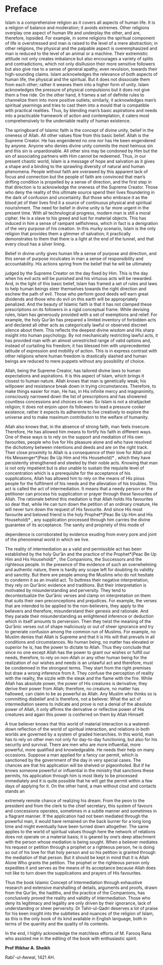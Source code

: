 Preface
=======

Islam is a comprehensive religion as it covers all aspects of human
life. It is a religion of balance and moderation; it avoids extremes.
Other religions overplay one aspect of human life and underplay the
other, and are, therefore, lopsided. For example, in some religions the
spiritual component of life is overstressed and man is raised to the
level of a mere abstraction; in other religions, the physical and the
palpable aspect is overemphasized and man is reduced to the level of an
animal or a machine. Their extremistic attitude not only creates
imbalance but also encourages a variety of splits and contradictions,
which not only disillusion their more sensitive followers but also give
rise to a sense of general apathy, even revulsion, towards their
high-sounding claims. Islam acknowledges the relevance of both aspects
of human life, the physical and the spiritual. But it does not
dissociate them from each other; rather it weaves them into a higher
form of unity. Islam acknowledges the pressure of physical compulsions
but it does not give them a free ride. On the other hand, it frames a
set of definite rules to channelize them into more positive outlets;
similarly, it acknowledges man’s spiritual yearnings and tries to cast
them into a mould that is compatible with practical realities. Thus, by
blending man’s basic aspirations and needs into a practicable framework
of action and contemplation, it caters most comprehensively to the
undeniable reality of human existence.

The springboard of Islamic faith is the concept of divine unity, belief
in the oneness of Allah. All other values flow from this basic belief.
Allah is the Supreme Creator. He has engendered no one nor has He been
engendered by anyone. Anyone who denies divine unity commits the most
heinous sin and this sin is unpardonable. All other sins may be condoned
by Him but the sin of associating partners with Him cannot be redeemed.
Thus, in our present chaotic world, Islam is a message of hope and
salvation as it gives a shape and a binding to the sprawling diversity
of natural and human phenomena. People without faith are overawed by
this apparent lack of focus and connection but the people of faith are
convinced that man’s drifting condition is propelled by a sense of
direction, and the first step in that direction is to acknowledge the
oneness of the Supreme Creator. Those who deny the reality of this
ultimate source spend their lives floundering in the dark of confusion
and uncertainty. But those who embrace it as the blood jet of their
lives find it a source of continuous physical and spiritual nourishment.
The need for belief in divine unity is far more urgent in the present
time. With all technological progress, modern man is still a moral
cipher. He is a slave to his greed and lust for material objects. This
has induced in him a sense of rampant selfishness, which in fact is a
denigration of the very purpose of his creation. In this murky scenario,
Islam is the only religion that provides them a glimmer of salvation; it
practically demonstrates to them that there is a light at the end of the
tunnel, and that every cloud has a silver lining.

Belief in divine unity gives human life a sense of purpose and
direction, and this sense of purpose inculcates in man a sense of
responsibility and accountability. His actions spring from the belief
that he will be ultimately

judged by the Supreme Creator on the day fixed by Him. This is the day
when his evil acts will be punished and his virtuous acts will be
rewarded. And, in the light of this basic belief, Islam has framed a set
of rules and laws to help human beings steer themselves towards the
right direction and eschew the path of evil. Those who perform good
deeds will earn great dividends and those who do evil on this earth will
be appropriately penalized. And the beauty of Islamic faith is that it
has not clamped these prescriptions on its followers in a rigid
conceptual frame. While devising rules, Islam has generously provided
with a set of exemptions and relief. For example, the holy Qur’ān has
prepared a limited inventory of forbidden acts and declared all other
acts as categorically lawful or observed discreet silence about them.
This reflects the deepest divine wisdom and His sharp insight into human
psychology. By not mechanically restricting lawful acts, it has provided
man with an almost unrestricted range of valid options and, instead of
curtailing his freedom; it has blessed him with unprecedented latitude
of expression and mobility of action. This is in express contrast with
other religions where human freedom is drastically slashed and human
beings are reduced to mere puppets without any possibility of choice.

Allah, being the Supreme Creator, has tailored divine laws to human
expectations and aspirations. It is this aspect of Islam, which brings
it closest to human nature. Allah knows that man is genetically weak;
his willpower and resistance break down in trying circumstances.
Therefore, to make things easier for man, He has, in His infinite mercy
and magnanimity, consciously narrowed down the list of prescriptions and
has showered countless concessions and choices on man. So Islam is not a
straitjacket religion; it does not enjoin upon its followers to lead a
pressure cooker existence; rather it expects its adherents to live
creatively to explore the universe and to make maximum contribution to
the welfare of humanity.

Allah also knows that, in the absence of strong faith, man feels
insecure. Therefore, He has allowed him means to fortify his faith in
different ways. One of these ways is to rely on the support and
mediation of His own favourites, people who live for His pleasure alone
and who have resolved the dichotomy between intentions and deeds and are
on the right track. Their close proximity to Allah is a consequence of
their love for Allah and His Messenger*(Peac Be Up Him and His
Household)* , which they have persistently strengthened and steeled by
their noble acts. Knowing that man is not only impatient but is also
unable to sustain the requisite level of concentration which is a
prerequisite for the acceptance of his supplications, Allah has allowed
him to rely on the means of His pious people for the fulfilment of his
needs and the alleviation of his troubles. This act is called the act of
intermediation. It means that a needy person or the petitioner can
process his supplication or prayer through these favourites of Allah.
The rationale behind this mediation is that Allah holds His favourites
so dear that, while He can turn down the petition of an ordinary
creature, He will never turn down the request of His favourite. And
since His most favourite and beloved friend is the holy Prophet*(Peac Be
Up Him and His Household)* , any supplication processed through him
carries the divine guarantee of its acceptance. The sanity and propriety
of this mode of

dependence is corroborated by evidence exuding from every pore and joint
of the phenomenal world in which we live.

The reality of intermediation as a valid and permissible act has been
established by the holy Qur’ān and the practice of the Prophet*(Peac Be
Up Him and His Household)* , the Companions, the Successors and the
righteous people. In the presence of the evidence of such an
overwhelming and authentic nature, there is hardly any scope left for
doubting its validity and sanctity. But there are people among the
Muslims who do not hesitate to condemn it as an invalid act. To buttress
their negative interpretation, they rely on Qur’ānic evidence and
traditions. But their interpretation is motivated by misunderstanding
and perversity. They tend to decontextualize the Qur’ānic verses and
clamp on interpretation on them that suits their own preconceptions and
prejudices. For example, the verses that are intended to be applied to
the non-believers, they apply to the believers and therefore,
misunderstand their genesis and rationale. And they parade their
misunderstanding as enlightened inference or deduction which in itself
amounts to perversion. Then they twist the meaning of the Qur’ānic
verses out of shape maliciously or out of sheer ignorance and try to
generate confusion among the common run of Muslims. For example, no
Muslim denies that Allah is Supreme and that it is His will that
prevails in all conditions and circumstances. No human being, no matter
has elevated or superior he is, has the power to dictate to Allah. Thus
they conclude that since no one except Allah has the power to grant our
wishes or fulfill our needs, therefore, to rely on non-Allah or any
other human being for the realization of our wishes and needs is an
unlawful act and therefore, must be condemned in the strongest terms.
They start from the right premises but draw a wrong inference from it.
They confuse the perception of reality with the reality, the sizzle with
the steak and the flame with the fire. While Allah has absolute power,
the power of His creatures is derivative; they derive their power from
Allah; therefore, no creature, no matter has hallowed, can claim to be
as powerful as Allah. Any Muslim who thinks so is committing disbelief
and is therefore, not a believer. What the act of intermediation seems
to indicate and prove is not a denial of the absolute power of Allah, it
only affirms the derivative or reflective power of His creatures and
again this power is conferred on them by Allah Himself.

A true believer knows that this world of material interaction is a
watered-down reflection of the world of spiritual interaction, and
relations in both worlds are governed by a system of graded hierarchies.
In this world, man has to rely on other men not only for day-to-day
functioning, but also for his security and survival. There are men who
are more influential, more powerful, more qualified and knowledgeable.
He needs their help on many occasions. Suppose a man applied for a fancy
car permit, which is sanctioned by the government of the day in very
special cases. The chances are that his application will be shelved or
pigeonholed. But if he knows someone powerful or influential in the
ministry that sanctions these permits, his application through him is
most likely to be processed immediately and it is quite possible that he
will get the permit within a few days of applying for it. On the other
hand, a man without clout and contacts stands an

extremely remote chance of realizing his dream. From the peon to the
president and from the clerk to the chief secretary, this system of
favours and concessions operates, sometimes in a subtle manner and
sometimes in a flagrant manner. If the application had not been mediated
through the powerful man, it would have remained on the back burner for
a long long time and might eventually have been turned down altogether.
The same applies to the world of spiritual values though here the
network of relations does not operate on a material basis; it is geared
by one’s deep attachment with the person whose mediation is being
sought. When a believer mediates his request or petition through a
prophet or a righteous person, he is doing so out of his love for that
holy person and so his petition is granted through the mediation of that
person. But it should be kept in mind that it is Allah Alone Who grants
the petition. The prophet or the righteous person only expedites it and
serves as the means of its acceptance because Allah does not like to
turn down the supplications and prayers of His favourites.

Thus the book Islamic Concept of Intermediation through exhaustive
research and extensive marshalling of details, arguments and proofs,
drawn from the Qur’ān, the hadiths, and the practice of the Companions,
has conclusively proved the reality and validity of intermediation.
Those who deny its legitimacy and legality are only driven by their
ignorance, lack of understanding or sheer perversity. Dr Tahir-ul-Qadri
deserves a lot of praise for his keen insight into the subtleties and
nuances of the religion of Islam, as this is the only book of its kind
available in English language, both in terms of the quantity and the
quality of its contents.

In the end, I highly acknowledge the matchless efforts of M. Farooq Rana
who assisted me in the editing of the book with enthusiastic spirit.

**Prof Iftikhar A. Sheikh**

Rabī‘-ul-Awwal, 1421 AH.


